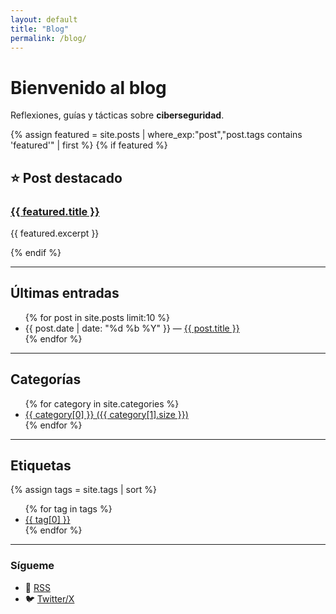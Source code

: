 ```yaml
---
layout: default
title: "Blog"
permalink: /blog/
---
```


# Bienvenido al blog

Reflexiones, guías y tácticas sobre **ciberseguridad**.

{% assign featured = site.posts | where_exp:"post","post.tags contains 'featured'" | first %}
{% if featured %}
<div class="featured-post">
  <h2>⭐ Post destacado</h2>
  <h3><a href="{{ featured.url | relative_url }}">{{ featured.title }}</a></h3>
  <p>{{ featured.excerpt }}</p>
</div>
{% endif %}

---

## Últimas entradas
<!-- Minima ya las lista; si tu tema no lo hace, usa este bucle -->
<ul>
  {% for post in site.posts limit:10 %}
    <li>
      <span>{{ post.date | date: "%d %b %Y" }}</span> —
      <a href="{{ post.url | relative_url }}">{{ post.title }}</a>
    </li>
  {% endfor %}
</ul>

---

## Categorías

<ul>
  {% for category in site.categories %}
    <li>
      <a href="{{ site.baseurl }}/categories/{{ category[0] | slugify }}/">
        {{ category[0] }} ({{ category[1].size }})
      </a>
    </li>
  {% endfor %}
</ul>

---

## Etiquetas

{% assign tags = site.tags | sort %}
<ul class="tag-cloud">
  {% for tag in tags %}
    <li style="font-size: {{ 0.8 | plus: tag[1].size | times: 0.1 }}rem;">
      <a href="{{ site.baseurl }}/tags/{{ tag[0] | slugify }}/">{{ tag[0] }}</a>
    </li>
  {% endfor %}
</ul>

---

### Sígueme

- 📡 <a href="{{ '/feed.xml' | relative_url }}">RSS</a>
- 🐦 <a href="https://x.com/unkwn0wn">Twitter/X</a>
